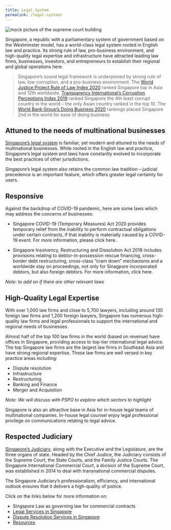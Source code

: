 ```yaml
---
title: Legal System
permalink: /legal-system/
---
```

![mock picture of the supreme court building](/images/mock-06-why-singapore-law.jpg)

Singapore, a republic with a parliamentary system of government based on the Westminster model, has a world-class legal system rooted in English law and practice. Its strong rule of law, pro-business environment, and high-quality legal expertise and infrastructure have attracted leading law firms, businesses, investors, and entrepreneurs to establish their regional and global operations here.

> Singapore’s sound legal framework is underpinned by strong rule of law, low corruption, and a pro-business environment. The [World Justice Project Rule of Law Index 2020](https://worldjusticeproject.org/our-work/research-and-data/wjp-rule-law-index-2020) ranked Singapore top in Asia and 12th worldwide. [Transparency International’s Corruption Perceptions Index 2019](https://www.transparency.org/en/cpi/2019) ranked Singapore the 4th least corrupt country in the world – the only Asian country ranked in the top 10. The [World Bank Group’s Doing Business 2020](https://www.doingbusiness.org/en/ranking) rankings placed Singapore 2nd in the world for ease of doing business. 

## Attuned to the needs of multinational businesses

[Singapore’s legal system](https://www.mlaw.gov.sg/about-us/our-legal-system) is familiar, yet modern and attuned to the needs of multinational businesses. While rooted in the English law and practice, Singapore’s legal system and laws have constantly evolved to incorporate the best practices of other jurisdictions.

Singapore’s legal system also retains the common law tradition – judicial precedence is an important feature, which offers greater legal certainty for users.

## Responsive

Against the backdrop of COVID-19 pandemic, here are some laws which may address the concerns of businesses:

 - Singapore COVID-19 (Temporary Measures) Act 2020 provides temporary relief from the inability to perform contractual obligations under certain contracts, if that inability is materially caused by a COVID-19 event. For more information, please click here.

 - Singapore Insolvency, Restructuring and Dissolution Act 2018 includes provisions relating to debtor-in-possession rescue financing, cross-border debt restructuring, cross-class “cram down” mechanisms and a worldwide stay on proceedings, not only for Sinagpore incorporated debtors, but also foreign debtors. For more information, click here.

*Note: to add on if there are other relevant laws*

## High-Quality Legal Expertise

With over 1,000 law firms and close to 5,700 lawyers, including around 130 foreign law firms and 1,200 foreign lawyers, Singapore has numerous high-quality law firms and legal professionals to support the international and regional needs of businesses.

Almost half of the top 100 law firms in the world (based on revenue) have offices in Singapore, providing access to top-tier international legal advice. The top Singapore law firms are the largest law firms in Southeast Asia and have strong regional expertise. These law firms are well versed in key practice areas including:

- Dispute resolution
- Infrastructure
- Restructuring
- Banking and Finance
- Merger and Acquisition

*Note: We will discuss with PSPO to explore which sectors to highlight*

Singapore is also an attractive base in Asia for in-house legal teams of multinational companies. In-house legal counsel enjoy legal professional privilege on communications relating to legal advice.

## Respected Judiciary

[Singapore’s Judiciary](https://www.supremecourt.gov.sg/who-we-are/the-supreme-court/singapore-judicial-system), along with the Executive and the Legislature, are the three organs of state. Headed by the Chief Justice, the Judiciary consists of the Supreme Court, the State Courts, and the Family Justice Courts. The Singapore International Commercial Court, a division of the Supreme Court, was established in 2014 to deal with transnational commercial disputes.

The Singapore Judiciary’s professionalism, efficiency, and international outlook ensures that it delivers a high-quality of justice.

Click on the links below for more information on:

- Singapore Law as governing law for commercial contracts
- [Legal Services in Singapore](/legal-services/overview/)
- [Dispute Resolution Services in Singapore](/dispute-resolution/why-resolve-disputes-in-singapore/)
- [Resources](/about-singapore/resources/singapore-legislation/)
